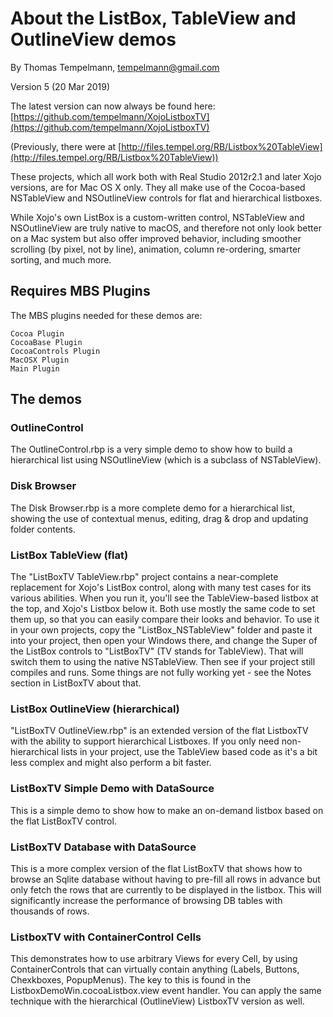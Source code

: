 # About the ListBox, TableView and OutlineView demos

By Thomas Tempelmann, tempelmann@gmail.com

Version 5 (20 Mar 2019)

The latest version can now always be found here: [https://github.com/tempelmann/XojoListboxTV](https://github.com/tempelmann/XojoListboxTV)

(Previously, there were at [http://files.tempel.org/RB/Listbox%20TableView](http://files.tempel.org/RB/Listbox%20TableView))

These projects, which all work both with Real Studio 2012r2.1 and later Xojo versions,
are for Mac OS X only. They all make use of the Cocoa-based NSTableView and NSOutlineView
controls for flat and hierarchical listboxes.

While Xojo's own ListBox is a custom-written control, NSTableView and NSOutlineView are truly
native to macOS, and therefore not only look better on a Mac system but also offer improved
behavior, including smoother scrolling (by pixel, not by line), animation, column re-ordering,
smarter sorting, and much more.

## Requires MBS Plugins

The MBS plugins needed for these demos are:

	Cocoa Plugin
	CocoaBase Plugin
	CocoaControls Plugin
	MacOSX Plugin
	Main Plugin

## The demos

### OutlineControl

The OutlineControl.rbp is a very simple demo to show how to build a hierarchical list using
NSOutlineView (which is a subclass of NSTableView).

### Disk Browser

The Disk Browser.rbp is a more complete demo for a hierarchical list, showing the use of
contextual menus, editing, drag & drop and updating folder contents.

### ListBox TableView (flat)

The "ListBoxTV TableView.rbp" project contains a near-complete replacement for Xojo's
ListBox control, along with many test cases for its various abilities. When you run it, you'll
see the TableView-based listbox at the top, and Xojo's Listbox below it. Both use mostly the
same code to set them up, so that you can easily compare their looks and behavior.
To use it in your own projects, copy the "ListBox_NSTableView" folder and paste it into your
project, then open your Windows there, and change the Super of the ListBox controls to "ListBoxTV"
(TV stands for TableView). That will switch them to using the native NSTableView. Then see if
your project still compiles and runs. Some things are not fully working yet - see the Notes
section in ListBoxTV about that.

### ListBox OutlineView (hierarchical)

"ListBoxTV OutlineView.rbp" is an extended version of the flat ListboxTV with the ability
to support hierarchical Listboxes. If you only need non-hierarchical lists in your project,
use the TableView based code as it's a bit less complex and might also perform a bit faster.

### ListBoxTV Simple Demo with DataSource

This is a simple demo to show how to make an on-demand listbox based on the flat ListBoxTV control.

### ListBoxTV Database with DataSource

This is a more complex version of the flat ListBoxTV that shows how to browse an Sqlite database
without having to pre-fill all rows in advance but only fetch the rows that are currently to be
displayed in the listbox. This will significantly increase the performance of browsing DB tables
with thousands of rows.

### ListboxTV with ContainerControl Cells

This demonstrates how to use arbitrary Views for every Cell, by using ContainerControls that
can virtually contain anything (Labels, Buttons, Chexkboxes, PopupMenus). The key to this is
found in the ListboxDemoWin.cocoaListbox.view event handler. You can apply the same technique
with the hierarchical (OutlineView) ListboxTV version as well.
